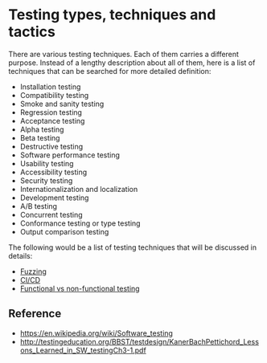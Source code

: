 # Testing types, techniques and tactics

There are various testing techniques. Each of them carries a different purpose. Instead of a lengthy description about all of them, here is a list of techniques that can be searched for more detailed definition:

- Installation testing
- Compatibility testing
- Smoke and sanity testing
- Regression testing
- Acceptance testing
- Alpha testing
- Beta testing
- Destructive testing
- Software performance testing
- Usability testing
- Accessibility testing
- Security testing
- Internationalization and localization
- Development testing
- A/B testing
- Concurrent testing
- Conformance testing or type testing
- Output comparison testing

The following would be a list of testing techniques that will be discussed in details:

- [Fuzzing](/fuzz.md)
- [CI/CD](/automation.md)
- [Functional vs non-functional testing](/functional.md)

## Reference

- <https://en.wikipedia.org/wiki/Software_testing>
- <http://testingeducation.org/BBST/testdesign/KanerBachPettichord_Lessons_Learned_in_SW_testingCh3-1.pdf>
